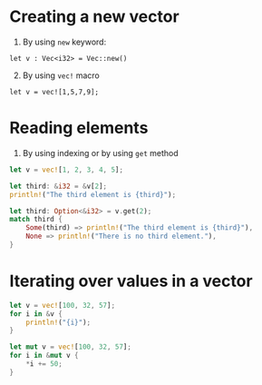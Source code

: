 # Creating a new vector
1. By using `new` keyword:
```
let v : Vec<i32> = Vec::new()
```

2. By using `vec!` macro
```
let v = vec![1,5,7,9];
```

# Reading elements
1. By using indexing or by using `get` method
```rust
let v = vec![1, 2, 3, 4, 5];

let third: &i32 = &v[2];
println!("The third element is {third}");

let third: Option<&i32> = v.get(2);
match third {
    Some(third) => println!("The third element is {third}"),
    None => println!("There is no third element."),
}
```

# Iterating over values in a vector
```rust
let v = vec![100, 32, 57];
for i in &v {
    println!("{i}");
}
```

```rust
let mut v = vec![100, 32, 57];
for i in &mut v {
    *i += 50;
}
```
